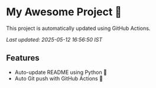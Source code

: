# My Awesome Project 🚀

This project is automatically updated using GitHub Actions.

_Last updated: 2025-05-12 16:56:50 IST_

## Features
- Auto-update README using Python 🐍
- Auto Git push with GitHub Actions 🤖
